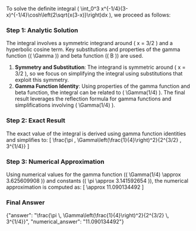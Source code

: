 


To solve the definite integral \( \int_0^3 x^{-1/4}(3-x)^{-1/4}\cosh\left(2\sqrt{x(3-x)}\right)dx \), we proceed as follows:


### Step 1: Analytic Solution
The integral involves a symmetric integrand around \( x = 3/2 \) and a hyperbolic cosine term. Key substitutions and properties of the gamma function (\( \Gamma \)) and beta function (\( B \)) are used. 

1. **Symmetry and Substitution**: The integrand is symmetric around \( x = 3/2 \), so we focus on simplifying the integral using substitutions that exploit this symmetry. 
2. **Gamma Function Identity**: Using properties of the gamma function and beta function, the integral can be related to \( \Gamma(1/4) \). The final result leverages the reflection formula for gamma functions and simplifications involving \( \Gamma(1/4) \).


### Step 2: Exact Result
The exact value of the integral is derived using gamma function identities and simplifies to:
\[
\frac{\pi \, \Gamma\left(\frac{1}{4}\right)^2}{2^{3/2} \, 3^{1/4}}
\]


### Step 3: Numerical Approximation
Using numerical values for the gamma function (\( \Gamma(1/4) \approx 3.625609908 \)) and constants (\( \pi \approx 3.141592654 \)), the numerical approximation is computed as:
\[
\approx 11.090134492
\]


### Final Answer
{"answer": "\\frac{\\pi \\, \\Gamma\\left(\\frac{1}{4}\\right)^2}{2^{3/2} \\, 3^{1/4}}", "numerical_answer": "11.090134492"}